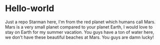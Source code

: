 # Hello-world
Just a repo
Starman here, I'm from the red planet which humans call Mars. Mars is a very small planet compared to your planet Earth, I would love to stay on Earth for my summer vacation.
You guys have a ton of water here, we don't have these beautiful beaches at Mars. You guys are damn lucky! 

